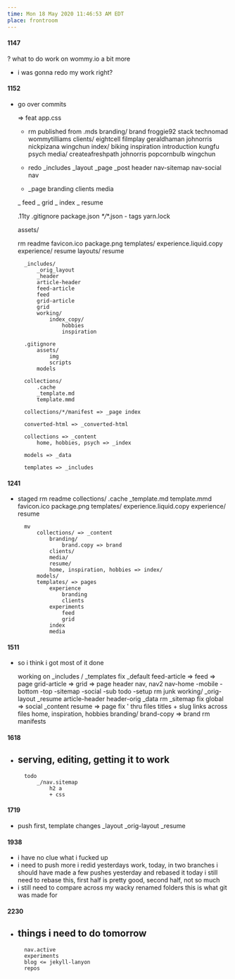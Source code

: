 ```yaml
---
time: Mon 18 May 2020 11:46:53 AM EDT
place: frontroom
---
```

#### 1147
? 
	what to do
		work on wommy.io a bit more

-
	i was gonna redo my work right?

#### 1152
-	
	go over commits
	
	=> feat
		app.css
	
	-	rm published from .mds
			branding/
				brand
				froggie92
				stack
				technomad
				wommytilliams
			clients/
				eightcell
				filmplay
				geraldhaman
				johnorris
				nickpizana
				wingchun
			index/
				biking
				inspiration
				introduction
				kungfu
				psych
			media/
				createafreshpath
				johnorris
				popcornbulb
				wingchun

	-	redo \_includes
			_layout
			_page
			_post
			header
			nav-sitemap
			nav-social
			nav
	
	-	\_page
			branding
			clients
			media

	_	feed
	_	grid
	_	index
	_	resume

	.11ty
	.gitignore
	package.json
	_*/_*.json - tags
	yarn.lock

	assets/

	rm
		readme
		favicon.ico
		package.png
		templates/
			experience.liquid.copy
			experience/
				resume
			layouts/
				resume

		_includes/
			_orig_layout
			_header
			article-header
			feed-article
			feed
			grid-article
			grid
			working/
				index_copy/
					hobbies
					inspiration
		
		.gitignore
			assets/
				img
				scripts
			models

		collections/
			.cache
			_template.md
			template.mmd
		
		collections/*/manifest => _page index

		converted-html => _converted-html

		collections => _content
			home, hobbies, psych => _index

		models => _data

		templates => _includes

#### 1241
-
	staged
		rm
			readme
			collections/
				.cache
				_template.md
				template.mmd
			favicon.ico
			package.png
			templates/
				experience.liquid.copy
				experience/
					resume

		mv
			collections/ => _content
				branding/
					brand.copy => brand
				clients/
				media/
				resume/
				home, inspiration, hobbies => index/
			models/
			templates/ => pages
				experience
					branding
					clients
				experiments
					feed
					grid
				index
				media

#### 1511
-
	so i think i got most of it done

	working on
		_includes / _templates
			fix 
				_default
				feed-article => feed => page
				grid-article => grid => page
				header
				nav, nav2
					nav-home
					-mobile
						-bottom
						-top
					-sitemap
					-social
					-sub
				todo
					-setup
			rm junk
				working/
				_orig-layout
				_resume
				article-header
				header-orig
		_data
			rm _sitemap
			fix global => social
		_content
			resume => page
			fix ' thru files
			titles + slug
			links across files
			home, inspiration, hobbies
			branding/ brand-copy => brand
			rm manifests

#### 1618
-
	serving, editing, getting it to work
	-
		todo
			_/nav.sitemap
				h2 a
				+ css

#### 1719
-
	push first, template changes
		_layout
		_orig-layout
		_resume
		
#### 1938
-
	i have no clue what i fucked up
-
	i need to push more
	i redid yesterdays work, today, in two branches
	i should have made a few pushes yesterday and rebased it today
	i still need to rebase this,
		first half is pretty good,
		second half, not so much
-
	i still need to compare across my wacky renamed folders
		this is what git was made for

#### 2230
-
	things i need to do tomorrow
	-
		nav.active
		experiments
		blog <= jekyll-lanyon
		repos


